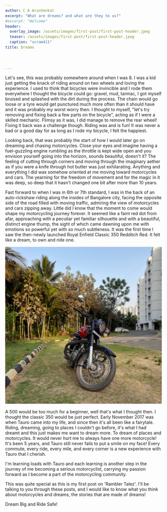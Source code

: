 ```yaml
---
author: C A ArunVenkat
excerpt: "What are dreams? and what are they to us?"
#excerpt: "Welcome"
header:
  overlay_image: /assets/images/first-post/first-post-header.jpeg
  teaser: /assets/images/first-post/first-post-header.jpeg
  caption: "scram411"
title: Dreams



---
```


Let's see, this was probably somewhere around when I was 8. I was a kid just getting the knack of riding around on two wheels and loving the experience. I used to think that bicycles were invincible and I rode them everywhere I thought the bicycle could go: gravel, mud, tarmac, I got myself bruised and splashed with the dirt during the process. The chain would go loose or a tyre would get punctured much more often than it should have and it was probably my worst worry then. I thought to myself, "let's try removing and fixing back a few parts on the bicycle", acting as if I were a skilled mechanic. Flimsy as it was, I did manage to remove the rear wheel! Fixing it back was a challenge though. Riding was and is fun! It was never a bad or a good day for as long as I rode my bicycle, I felt the happiest.

Looking back, that was probably the start of how I would later go on dreaming and chasing motorcycles. Close your eyes and imagine having a fuel-guzzling engine rumbling as the throttle is kept wide open and you envision yourself going into the horizon, sounds beautiful, doesn't it? The feeling of cutting through corners and moving through the imaginary aether as if you were a knife through hot butter was just exhilarating.
Anything and everything I did was somehow oriented at me moving toward motorcycles and cars. The yearning for the freedom of movement and for the magic in it was deep, so deep that it hasn't changed one bit after more than 10 years.

Fast forward to when I was in 6th or 7th standard, I was in the back of an auto-rickshaw riding along the insides of Bangalore city, facing the opposite side of the road filled with moving traffic, admiring the view of motorcycles and cars zipping away. Little did I know that the moment to come would shape my motorcycling journey forever. It seemed like a faint red dot from afar, approaching with a peculiar yet familiar silhouette and with a beautiful, distinct engine thump, the sight of which came dawning upon me with emotions so powerful yet with so much subtleness. It was the first time I saw the then-newly launched Royal Enfield Classic 350 Redditch Red. It felt like a dream, to own and ride one.

![](/assets/images/first-post/bike-header-firstpost.jpeg)

A 500 would be too much for a beginner, well that's what I thought then. I thought the classic 350 would be just perfect.
Early November 2017 was when Tauro came into my life, and since then it's all been like a fairytale. Riding, dreaming, going to places I couldn't go before, it's what I had dreamt and this just makes me want to dream more. To dream of places and motorcycles. It would never hurt me to always have one more motorcycle! It's been 5 years, and Tauro still never fails to put a smile on my face! Every commute, every ride, every mile, and every corner is a new experience with Tauro that I cherish.

I'm learning loads with Tauro and each learning is another step in the journey of me becoming a serious motorcyclist, carrying my passion forward as I become a part of the motorcycling community.

This was quite special as this is my first post on 'Rambler Talez'. I'll be talking to you through these posts, and I would like to know what you think about motorcycles and dreams, the stories that are made of dreams!

Dream Big and Ride Safe!

